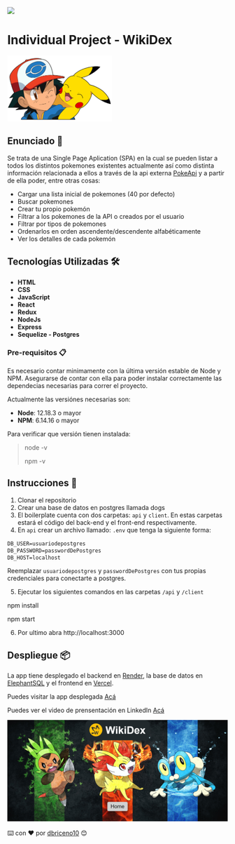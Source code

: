 <p align='left'>
    <img src='https://static.wixstatic.com/media/85087f_0d84cbeaeb824fca8f7ff18d7c9eaafd~mv2.png/v1/fill/w_160,h_30,al_c,q_85,usm_0.66_1.00_0.01/Logo_completo_Color_1PNG.webp' </img>
</p>

# Individual Project - WikiDex

<p align="left">
  <img height="150" src="./pokemon.png" />
</p>

## Enunciado 🚀

Se trata de una Single Page Aplication (SPA) en la cual se pueden listar a todos los distintos pokemones existentes actualmente así como distinta información relacionada a ellos a través de la api externa [PokeApi](https://pokeapi.co/) y a partir de ella poder, entre otras cosas:
  
  - Cargar una lista inicial de pokemones (40 por defecto)
  - Buscar pokemones
  - Crear tu propio pokemón
  - Filtrar a los pokemones de la API o creados por el usuario
  - Filtrar por tipos de pokemones
  - Ordenarlos en orden ascendente/descendente alfabéticamente
  - Ver los detalles de cada pokemón

## Tecnologías Utilizadas 🛠️
* __HTML__
* __CSS__
* __JavaScript__
* __React__
* __Redux__
* __NodeJs__
* __Express__
* __Sequelize - Postgres__

### Pre-requisitos 📋
 Es necesario contar minimamente con la última versión estable de Node y NPM. Asegurarse de contar con ella para poder instalar correctamente las dependecias necesarias para correr el proyecto.

Actualmente las versiónes necesarias son:

 * __Node__: 12.18.3 o mayor
 * __NPM__: 6.14.16 o mayor

Para verificar que versión tienen instalada:

> node -v
>
> npm -v
## Instrucciones 🔧

 1. Clonar el repositorio
 2. Crear una base de datos en postgres llamada dogs
 3. El boilerplate cuenta con dos carpetas: `api` y `client`. En estas carpetas estará el código del back-end y el front-end respectivamente. 
 4. En `api` crear un archivo llamado: `.env` que tenga la siguiente forma:

```
DB_USER=usuariodepostgres
DB_PASSWORD=passwordDePostgres
DB_HOST=localhost
```

Reemplazar `usuariodepostgres` y `passwordDePostgres` con tus propias credenciales para conectarte a postgres.

 5. Ejecutar los siguientes comandos en las carpetas `/api` y `/client`

npm install


npm start


6. Por ultimo abra http://localhost:3000

## Despliegue 📦

La app tiene desplegado el backend en [Render](https://render.com/), la base de datos en [ElephantSQL](https://www.elephantsql.com/) y el frontend en [Vercel](https://vercel.com/). 

Puedes visitar la app desplegada [Acá](https://wikidex-spa.vercel.app/)

Puedes ver el video de prensentación en LinkedIn [Acá](https://www.linkedin.com/feed/update/urn:li:activity:6877424908440260608/)

<img src="./client/public/miniatura.png"/>

⌨️ con ❤️ por [dbriceno10](https://github.com/dbriceno10) 😊
